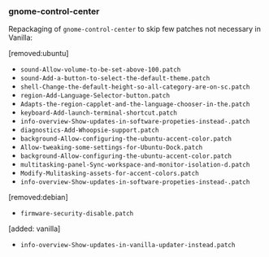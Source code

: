 ### gnome-control-center

Repackaging of `gnome-control-center` to skip few patches not necessary in Vanilla:

[removed:ubuntu]

- `sound-Allow-volume-to-be-set-above-100.patch`
- `sound-Add-a-button-to-select-the-default-theme.patch`
- `shell-Change-the-default-height-so-all-category-are-on-sc.patch`
- `region-Add-Language-Selector-button.patch`
- `Adapts-the-region-capplet-and-the-language-chooser-in-the.patch`
- `keyboard-Add-launch-terminal-shortcut.patch`
- `info-overview-Show-updates-in-software-propeties-instead-.patch`
- `diagnostics-Add-Whoopsie-support.patch`
- `background-Allow-configuring-the-ubuntu-accent-color.patch`
- `Allow-tweaking-some-settings-for-Ubuntu-Dock.patch`
- `background-Allow-configuring-the-ubuntu-accent-color.patch`
- `multitasking-panel-Sync-workspace-and-monitor-isolation-d.patch`
- `Modify-Mulitasking-assets-for-accent-colors.patch`
- `info-overview-Show-updates-in-software-propeties-instead-.patch`

[removed:debian]

- `firmware-security-disable.patch`

[added: vanilla]

- `info-overview-Show-updates-in-vanilla-updater-instead.patch`
